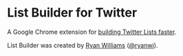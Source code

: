 # List Builder for Twitter

A Google Chrome extension for [building Twitter Lists faster](https://chrome.google.com/webstore/detail/list-builder-for-twitter/angdkjndobobaegbnhjaooedegkbibae).

List Builder was created by <a href="http://www.ryan-williams.net">Ryan Williams</a>
(<a href="https://twitter.com/ryanwi">@ryanwi</a>).
